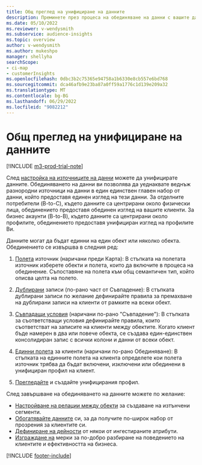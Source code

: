 ```yaml
---
title: Общ преглед на унифициране на данните
description: Преминете през процеса на обединяване на данни с вашите данни, за да създадете единен набор от данни на единни профили на клиенти.
ms.date: 05/10/2022
ms.reviewer: v-wendysmith
ms.subservice: audience-insights
ms.topic: overview
author: v-wendysmith
ms.author: mukeshpo
manager: shellyha
searchScope:
- ci-map
- customerInsights
ms.openlocfilehash: 0dbc3b2c75365e94758a1b6330e8cb557e6bd768
ms.sourcegitcommit: dca46afb9e23ba87a0ff59a1776c1d139e209a32
ms.translationtype: MT
ms.contentlocale: bg-BG
ms.lasthandoff: 06/29/2022
ms.locfileid: "9082212"
---
```

# <a name="data-unification-overview"></a>Общ преглед на унифициране на данните

[!INCLUDE [m3-prod-trial-note](includes/m3-prod-trial-note.md)]

След [настройка на източниците на данни](data-sources.md) можете да унифицирате данните. Обединяването на данни ви позволява да уеднаквате веднъж разнородни източници на данни в един единствен главен набор от данни, който предоставя единен изглед на тези данни. За отделните потребители (B-to-C), където данните са центрирани около физически лица, обединението предоставя обединен изглед на вашите клиенти. За бизнес акаунти (B-to-B), където данните са центрирани около профилите, обединението предоставя унифициран изглед на профилите Ви.

Данните могат да бъдат единни на един обект или няколко обекта. Обединението се извършва в следния ред:

1. [Полета](map-entities.md) източник (наричани преди Карта): В стъпката на полетата източник изберете обекти и полета, които да включите в процеса на обединение. Съпоставяне на полета към общ семантичен тип, който описва целта на полето.

1. [Дублирани](remove-duplicates.md) записи (по-рано част от Съвпадение): В стъпката дублирани записи по желание дефинирайте правила за премахване на дублирани записи на клиенти от рамките на всеки обект.

1. [Съвпадащи условия](match-entities.md) (наричани по-рано "Съвпадение"): В стъпката за съответстващи условия дефинирайте правила, които съответстват на записите на клиенти между обектите. Когато клиент бъде намерен в два или повече обекта, се създава един-единствен консолидиран запис с всички колони и данни от всеки обект.

1. [Единни полета](merge-entities.md) за клиенти (наричани по-рано Обединяване): В стъпката на единните полета на клиента определете кои полета източник трябва да бъдат включени, изключени или обединени в унифициран профил на клиент.  

1. [Прегледайте](review-unification.md) и създайте унифицирания профил.

След завършване на обединяването на данните можете по желание:

- [Настройване на релации между обекти](relationships.md) за създаване на изтънчени сегменти.
- [Обогатявайте данните](enrichment-hub.md) си, за да получите по-широк набор от прозрения за клиентите си.
- [Дефиниране на дейности](activities.md) от някои от ингестираните атрибути.
- [Изграждане на](measures.md) мерки за по-добро разбиране на поведението на клиентите и ефективността на бизнеса.

[!INCLUDE [footer-include](includes/footer-banner.md)]
